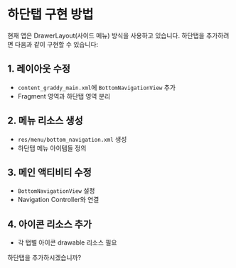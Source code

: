 # 하단탭 구현 방법

현재 앱은 DrawerLayout(사이드 메뉴) 방식을 사용하고 있습니다.
하단탭을 추가하려면 다음과 같이 구현할 수 있습니다:

## 1. 레이아웃 수정

-   `content_graddy_main.xml`에 `BottomNavigationView` 추가
-   Fragment 영역과 하단탭 영역 분리

## 2. 메뉴 리소스 생성

-   `res/menu/bottom_navigation.xml` 생성
-   하단탭 메뉴 아이템들 정의

## 3. 메인 액티비티 수정

-   `BottomNavigationView` 설정
-   Navigation Controller와 연결

## 4. 아이콘 리소스 추가

-   각 탭별 아이콘 drawable 리소스 필요

하단탭을 추가하시겠습니까?
